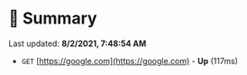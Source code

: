 # 📖 Summary
Last updated: **8/2/2021, 7:48:54 AM**

- `GET` [https://google.com](https://google.com) - **Up** (117ms)
